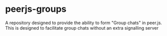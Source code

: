 # peerjs-groups
A repository designed to provide the ability to form "Group chats" in peer.js.
This is designed to facilitate group chats without an extra signalling server
